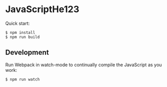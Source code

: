 # JavaScriptHe123

Quick start:

```
$ npm install
$ npm run build
````

## Development

Run Webpack in watch-mode to continually compile the JavaScript as you work:

```
$ npm run watch
```
